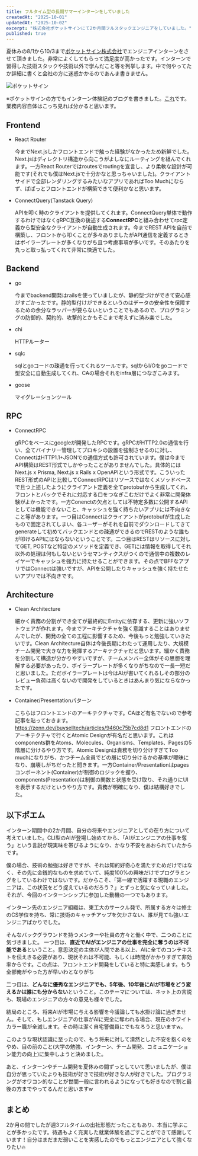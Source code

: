 ```yaml
---
title: フルタイム型の長期サマーインターンをしていました
createdAt: "2025-10-01"
updatedAt: "2025-10-02"
excerpt: "株式会社ポケットサインにて2か月間フルスタックエンジニアをしていました。"
published: true
---
```


夏休みの8/1から10/3まで[ポケットサイン株式会社](https://pocketsign.co.jp/)でエンジニアインターンをさせて頂きました。非常によくしてもらって満足度が高かったです。インターンで習得した技術スタックや技術以外で学んだこと等を列挙します。中で何やってたか詳細に書くと会社の方に迷惑かかるのであんま書きません。

![ポケットサイン](/images/blogs/pocketsign-screenshot.png)

※ポケットサインの方でもインターン体験記のブログを書きました。[これ]()です。業務内容自体はこっち見れば分かると思います。

## Frontend
- React Router

    今までNext.jsしかフロントエンドで触った経験がなかったため新鮮でした。Next.jsはディレクトリ構造から向こうがよしなにルーティングを組んでくれます。一方React Routerではroutesでroutingを宣言し、より柔軟な設計が可能です(それでも僕はNext.jsで十分かなと思っちゃいました)。クライアントサイドで全部レンダリングするみたいなアプリであればToo Muchにならず、ぱぱっとフロントエンドが構築できて便利かなと思います。

- ConnectQuery(Tanstack Query)

    APIを叩く時のクライアントを提供してくれます。ConnectQuery単体で動作するわけではなくgRPC互換の後述する**ConnectRPC**と組み合わせてrpc定義から型安全なクライアントが自動生成されます。今までREST APIを自前で構築し、フロントから叩くことが多々ありましたがAPI通信を定義するときはボイラープレートが多くなりがち且つ考慮事項が多いです。そのあたりを丸っと取っ払ってくれて非常に快適でした。


## Backend
- go

    今までbackend開発はrailsを使っていましたが、静的型づけができて安心感がすごかったです。静的型付けができるというのはデータの安全性を保障するための余分なラッパーが要らないということでもあるので、プログラミングの防御的、契約的、攻撃的とかもそこまで考えずに済み楽でした。

- chi

    HTTPルーター

- sqlc

    sqlとgoコードの疎通を行ってくれるツールです。sqlからI/Oをgoコードで型安全に自動生成してくれ、CAの場合それをinfra層につなぎこみます。

- goose

    マイグレーションツール

## RPC
- ConnectRPC

    gRPCをベースにgoogleが開発したRPCです。gRPCがHTTP2.0の通信を行い、全てバイナリー管理してプロキシの設置を強制させるのに対し、ConnectはHTTP1.1+JSONでの通信方式も許可されています。僕は今までAPI構築はREST形式でしかやったことがありませんでした。具体的にはNext.js x Prisma, Next.js x Rails x OpenAPIという形式です。こういったREST形式のAPIと比較してConnectRPCはリソースではなくメソッドベースで且つ上述したようにクライアント定義を全てprotobufから生成してくれ、フロントとバックでそれに対応する口をつなぎこむだけでよく非常に開発体験がよかったです。一方Conenctの欠点としては不特定多数に公開するAPIとしては機能できないこと、キャッシュを強く持ちたいアプリには不向きなこと等があります。一つ目はConnectはクライアントがprotobufが生成したもので固定されてしまい、各ユーザーがそれを自前でダウンロードしてきてgenerateして初めてバックエンドとの疎通ができるのでRESTのような誰もが叩けるAPIにはならないということです。二つ目はRESTはリソースに対してGET, POSTなど特定のメソッドを定義でき、GETには情報を取得してそれ以外の処理は何もしないというセマンティクスがつくので通信中の複数のレイヤーでキャッシュを強力に持たせることができます。その点でBFFなアプリではConnectは強いですが、APIを公開したりキャッシュを強く持たせたいアプリでは不向きです。

## Architecture
- Clean Architecture

    細かく責務の分割ができ全てが最終的にEntityに依存する、更新に強いソフトウェアが作れます。今までアーキテクチャを強く意識することはありませんでしたが、開発の全ての工程に影響するため、今後もっと勉強していきたいです。Clean Architecture自体は今後長期にわたって運用したり、大規模チーム開発で大きな力を発揮するアーキテクチャだと思います。細かく責務を分割して構造が分かりやすいですが、チームメンバー全体がその思想を理解する必要があったり、ボイラープレートが多くなりがちなので一長一短だと思いました。ただボイラープレートは今はAIが書いてくれるしその部分のレビュー負荷は高くないので開発をしているときはあんまり気にならなかったです。

- Container/Presentationパターン

    こちらはフロントエンドのアーキテクチャです。CAほど有名でないので参考記事を貼っておきます。https://zenn.dev/buyselltech/articles/9460c75b7cd8d1
    フロントエンドのアーキテクチャで行くとAtomic Designが有名だと思います。これはcomponents群をAtoms、Molecules、Organisms、Templates、Pagesの5階層に分けるやり方です。Atomic Designは責務を切り分けすぎてToo muchになりがち、かつチーム全員でどの層に切り分けるかの基準が曖昧になり、崩壊しがちだったと聞きます。一方Container/Presentationはpagesコンポーネント(Container)が制御のロジックを握り、components(Presentation)は制御の関数と状態を受け取り、それ通りにUIを表示するだけというやり方です。責務が明確になり、僕は結構好きでした。

## 以下ポエム
インターン期間中の2か月間、自分の将来やエンジニアとしての在り方について考えていました。CLI型のAIが登場し始めてから、「AIがエンジニアの仕事を奪う」という言説が現実味を帯びるようになり、かなり不安をあおられていたからです。

僕の場合、技術の勉強は好きですが、それは知的好奇心を満たすためだけではなく、その先に金銭的なものを求めていて、純度100%の興味だけでプログラミングをしているわけではないです。だからこそ、「第一線で活躍する現職のエンジニアは、この状況をどう捉えているのだろう？」とずっと気になっていました。それが、今回のインターンシップに参加した動機の一つでもあります。

インターン先のエンジニア組織は、東工大のサークル発で、所属する方々は修士のCS学位を持ち、常に技術のキャッチアップを欠かさない、誰が見ても強いエンジニアばかりでした。

そんなバックグラウンドを持つメンターや社員の方々と働く中で、二つのことに気づきました。
一つ目は、**直近でAIがエンジニアの仕事を完全に奪うのは不可能である**ということ。意思決定の主体が人間である以上、AIに全てのコンテキストを伝えきる必要があり、現状それは不可能、もしくは時間がかかりすぎて非効率からです。この点は、フロントエンド開発をしていると特に実感します。もう全部俺がやった方が早いわとなりがち

二つ目は、**どんなに優秀なエンジニアでも、5年後、10年後にAIが市場をどう変えるかは誰にも分からない**ということ。このテーマについては、ネット上の言説も、現場のエンジニアの方々の意見も様々でした。

結局のところ、将来AIが市場に与える影響を今議論しても水掛け論に過ぎません。そして、もしエンジニアの仕事がAIに完全に奪われる場合、現在のホワイトカラー職が全滅します。その時は潔く自宅警備員にでもなろうと思いますw。

このような現状認識に至ったので、もう将来に対して漠然とした不安を抱くのをやめ、目の前のこと(大学の勉強、インターン、チーム開発、コミュニケーション能力の向上)に集中しようと決めました。

あと、インターンやチーム開発を夏休みの間ずっとしていて思いましたが、僕は自分が思っていたよりも技術が好きで技術が好きな人が好きでした。プログラミングがオワコン的なことが世間一般に言われるようになっても好きなので割と最後の方までやってるんだと思いますw

## まとめ

2か月の間でしたが週3フルタイムの出社形態だったこともあり、本当に学ぶことが多かったです。待遇もよく充実した就業体験を過ごすことができて感謝しています！自分はまだまだ弱いことを実感したのでもっとエンジニアとして強くなりたい🔥
